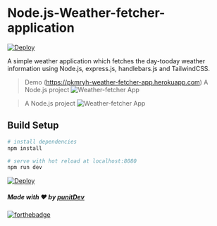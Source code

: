 # Node.js-Weather-fetcher-application

[![Deploy](https://www.herokucdn.com/deploy/button.svg)](https://pkmryh-weather-fetcher-app.herokuapp.com)


A simple weather application which fetches the day-tooday weather information using Node.js, express.js, handlebars.js and TailwindCSS.
> Demo (https://pkmryh-weather-fetcher-app.herokuapp.com)
> A Node.js project
![Weather-fetcher App](https://github.com/punitkmryh/weather-Fetcher-Node-app/blob/master/public/img/Screen%20Shot%202020-07-09%20at%201.56.52%20PM.png)

> A Node.js project
![Weather-fetcher App](https://github.com/punitkmryh/weather-Fetcher-Node-app/blob/master/public/img/Screen%20Shot%202020-07-09%20at%201.57.22%20PM.png)

## Build Setup

``` bash
# install dependencies
npm install

# serve with hot reload at localhost:8080
npm run dev
```

[![Deploy](https://www.herokucdn.com/deploy/button.svg)](https://pkmryh-weather-fetcher-app.herokuapp.com)

##### Made with ♥ by <a href="https://github.com/punitkmryh">punitDev</a>
[![forthebadge](https://forthebadge.com/images/badges/built-with-love.svg)](https://github.com/punitkmryh)
